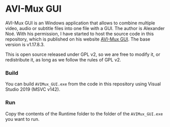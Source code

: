 # AVI-Mux GUI

AVI-Mux GUI is an Windows application that allows to combine multiple video, audio or subtitle files into one file with a GUI.
The author is Alexander Noé. With his permission, I have started to host the source code in this repository,
which is published on his website [AVI-Mux GUI](https://www.alexander-noe.com/video/amg/).
The base version is v1.17.8.3.

This is open source released under GPL v2, so we are free to modify it, or redistribute it, as long as we follow the rules of GPL v2.

### Build

You can build `AVIMux_GUI.exe` from the code in this repository using Visual Studio 2019 (MSVC v142).

### Run

Copy the contents of the Runtime folder to the folder of the `AVIMux_GUI.exe` you want to run.
